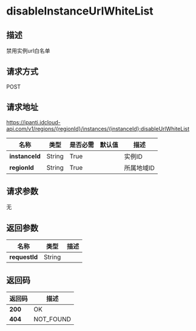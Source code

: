 # disableInstanceUrlWhiteList


## 描述
禁用实例url白名单

## 请求方式
POST

## 请求地址
https://ipanti.jdcloud-api.com/v1/regions/{regionId}/instances/{instanceId}:disableUrlWhiteList

|名称|类型|是否必需|默认值|描述|
|---|---|---|---|---|
|**instanceId**|String|True||实例ID|
|**regionId**|String|True||所属地域ID|

## 请求参数
无


## 返回参数
|名称|类型|描述|
|---|---|---|
|**requestId**|String||



## 返回码
|返回码|描述|
|---|---|
|**200**|OK|
|**404**|NOT_FOUND|
